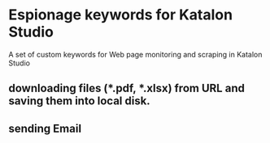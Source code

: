 Espionage keywords for Katalon Studio
======================================

A set of custom keywords for Web page monitoring and scraping in Katalon Studio

## downloading files (*.pdf, *.xlsx) from URL and saving them into local disk.

## sending Email

